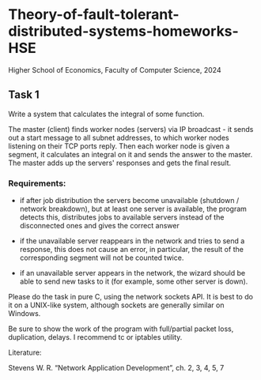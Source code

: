 # Theory-of-fault-tolerant-distributed-systems-homeworks-HSE
Higher School of Economics, Faculty of Computer Science, 2024

## Task 1

Write a system that calculates the integral of some function.

The master (client) finds worker nodes (servers) via IP broadcast - it sends out a start message to all subnet addresses, to which worker nodes listening on their TCP ports reply. Then each worker node is given a segment, it calculates an integral on it and sends the answer to the master. The master adds up the servers' responses and gets the final result.

### Requirements:

- if after job distribution the servers become unavailable (shutdown / network breakdown), but at least one server is available, the program detects this, distributes jobs to available servers instead of the disconnected ones and gives the correct answer

- if the unavailable server reappears in the network and tries to send a response, this does not cause an error, in particular, the result of the corresponding segment will not be counted twice.

- if an unavailable server appears in the network, the wizard should be able to send new tasks to it (for example, some other server is down).

Please do the task in pure C, using the network sockets API. It is best to do it on a UNIX-like system, although sockets are generally similar on Windows.

Be sure to show the work of the program with full/partial packet loss, duplication, delays. I recommend tc or iptables utility.

Literature:

Stevens W. R. “Network Application Development”, ch. 2, 3, 4, 5, 7
